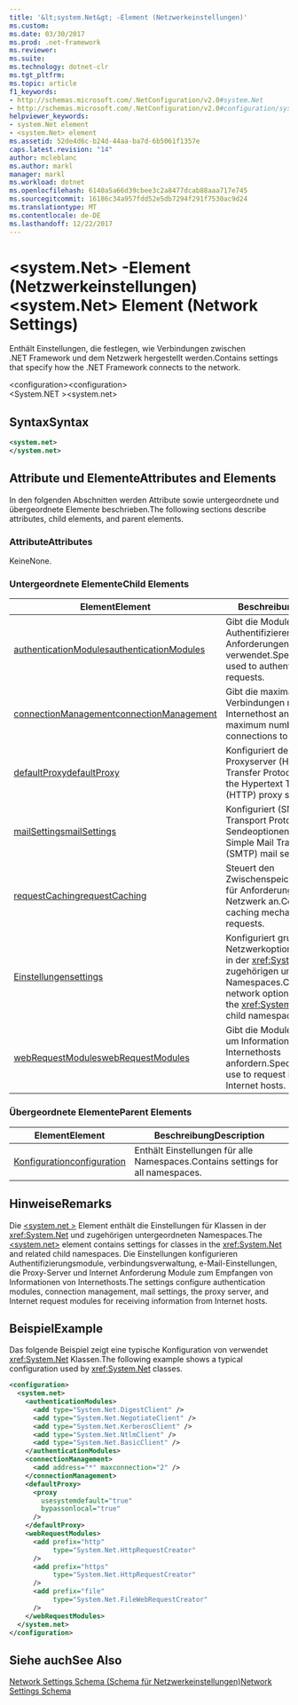 ```yaml
---
title: '&lt;system.Net&gt; -Element (Netzwerkeinstellungen)'
ms.custom: 
ms.date: 03/30/2017
ms.prod: .net-framework
ms.reviewer: 
ms.suite: 
ms.technology: dotnet-clr
ms.tgt_pltfrm: 
ms.topic: article
f1_keywords:
- http://schemas.microsoft.com/.NetConfiguration/v2.0#system.Net
- http://schemas.microsoft.com/.NetConfiguration/v2.0#configuration/system.Net
helpviewer_keywords:
- system.Net element
- <system.Net> element
ms.assetid: 52de4d6c-b24d-44aa-ba7d-6b5061f1357e
caps.latest.revision: "14"
author: mcleblanc
ms.author: markl
manager: markl
ms.workload: dotnet
ms.openlocfilehash: 6140a5a66d39cbee3c2a8477dcab88aaa717e745
ms.sourcegitcommit: 16186c34a957fdd52e5db7294f291f7530ac9d24
ms.translationtype: MT
ms.contentlocale: de-DE
ms.lasthandoff: 12/22/2017
---
```

# <a name="ltsystemnetgt-element-network-settings"></a><span data-ttu-id="e54cb-102">&lt;system.Net&gt; -Element (Netzwerkeinstellungen)</span><span class="sxs-lookup"><span data-stu-id="e54cb-102">&lt;system.Net&gt; Element (Network Settings)</span></span>
<span data-ttu-id="e54cb-103">Enthält Einstellungen, die festlegen, wie Verbindungen zwischen .NET Framework und dem Netzwerk hergestellt werden.</span><span class="sxs-lookup"><span data-stu-id="e54cb-103">Contains settings that specify how the .NET Framework connects to the network.</span></span>  
  
 <span data-ttu-id="e54cb-104">\<configuration></span><span class="sxs-lookup"><span data-stu-id="e54cb-104">\<configuration></span></span>  
<span data-ttu-id="e54cb-105">\<System.NET ></span><span class="sxs-lookup"><span data-stu-id="e54cb-105">\<system.net></span></span>  
  
## <a name="syntax"></a><span data-ttu-id="e54cb-106">Syntax</span><span class="sxs-lookup"><span data-stu-id="e54cb-106">Syntax</span></span>  
  
```xml  
<system.net>   
</system.net>  
```  
  
## <a name="attributes-and-elements"></a><span data-ttu-id="e54cb-107">Attribute und Elemente</span><span class="sxs-lookup"><span data-stu-id="e54cb-107">Attributes and Elements</span></span>  
 <span data-ttu-id="e54cb-108">In den folgenden Abschnitten werden Attribute sowie untergeordnete und übergeordnete Elemente beschrieben.</span><span class="sxs-lookup"><span data-stu-id="e54cb-108">The following sections describe attributes, child elements, and parent elements.</span></span>  
  
### <a name="attributes"></a><span data-ttu-id="e54cb-109">Attribute</span><span class="sxs-lookup"><span data-stu-id="e54cb-109">Attributes</span></span>  
 <span data-ttu-id="e54cb-110">Keine</span><span class="sxs-lookup"><span data-stu-id="e54cb-110">None.</span></span>  
  
### <a name="child-elements"></a><span data-ttu-id="e54cb-111">Untergeordnete Elemente</span><span class="sxs-lookup"><span data-stu-id="e54cb-111">Child Elements</span></span>  
  
|<span data-ttu-id="e54cb-112">**Element**</span><span class="sxs-lookup"><span data-stu-id="e54cb-112">**Element**</span></span>|<span data-ttu-id="e54cb-113">**Beschreibung**</span><span class="sxs-lookup"><span data-stu-id="e54cb-113">**Description**</span></span>|  
|-----------------|---------------------|  
|[<span data-ttu-id="e54cb-114">authenticationModules</span><span class="sxs-lookup"><span data-stu-id="e54cb-114">authenticationModules</span></span>](../../../../../docs/framework/configure-apps/file-schema/network/authenticationmodules-element-network-settings.md)|<span data-ttu-id="e54cb-115">Gibt die Module, die zum Authentifizieren von Anforderungen Internet verwendet.</span><span class="sxs-lookup"><span data-stu-id="e54cb-115">Specifies modules used to authenticate Internet requests.</span></span>|  
|[<span data-ttu-id="e54cb-116">connectionManagement</span><span class="sxs-lookup"><span data-stu-id="e54cb-116">connectionManagement</span></span>](../../../../../docs/framework/configure-apps/file-schema/network/connectionmanagement-element-network-settings.md)|<span data-ttu-id="e54cb-117">Gibt die maximale Anzahl von Verbindungen mit einem Internethost an.</span><span class="sxs-lookup"><span data-stu-id="e54cb-117">Specifies the maximum number of connections to an Internet host.</span></span>|  
|[<span data-ttu-id="e54cb-118">defaultProxy</span><span class="sxs-lookup"><span data-stu-id="e54cb-118">defaultProxy</span></span>](../../../../../docs/framework/configure-apps/file-schema/network/defaultproxy-element-network-settings.md)|<span data-ttu-id="e54cb-119">Konfiguriert den HTTP-Proxyserver (Hypertext Transfer Protocol).</span><span class="sxs-lookup"><span data-stu-id="e54cb-119">Configures the Hypertext Transfer Protocol (HTTP) proxy server.</span></span>|  
|[<span data-ttu-id="e54cb-120">mailSettings</span><span class="sxs-lookup"><span data-stu-id="e54cb-120">mailSettings</span></span>](../../../../../docs/framework/configure-apps/file-schema/network/mailsettings-element-network-settings.md)|<span data-ttu-id="e54cb-121">Konfiguriert (SMTP, Simple Mail Transport Protocol) e-Mail-Sendeoptionen.</span><span class="sxs-lookup"><span data-stu-id="e54cb-121">Configures Simple Mail Transport Protocol (SMTP) mail sending options.</span></span>|  
|[<span data-ttu-id="e54cb-122">requestCaching</span><span class="sxs-lookup"><span data-stu-id="e54cb-122">requestCaching</span></span>](../../../../../docs/framework/configure-apps/file-schema/network/requestcaching-element-network-settings.md)|<span data-ttu-id="e54cb-123">Steuert den Zwischenspeichermechanismus für Anforderungen über das Netzwerk an.</span><span class="sxs-lookup"><span data-stu-id="e54cb-123">Controls the caching mechanism for network requests.</span></span>|  
|[<span data-ttu-id="e54cb-124">Einstellungen</span><span class="sxs-lookup"><span data-stu-id="e54cb-124">settings</span></span>](../../../../../docs/framework/configure-apps/file-schema/network/settings-element-network-settings.md)|<span data-ttu-id="e54cb-125">Konfiguriert grundlegende Netzwerkoptionen für Klassen in der <xref:System.Net> und zugehörigen untergeordneten Namespaces.</span><span class="sxs-lookup"><span data-stu-id="e54cb-125">Configures basic network options for classes in the <xref:System.Net> and related child namespaces.</span></span>|  
|[<span data-ttu-id="e54cb-126">webRequestModules</span><span class="sxs-lookup"><span data-stu-id="e54cb-126">webRequestModules</span></span>](../../../../../docs/framework/configure-apps/file-schema/network/webrequestmodules-element-network-settings.md)|<span data-ttu-id="e54cb-127">Gibt die Module zu verwenden, um Informationen von Internethosts anfordern.</span><span class="sxs-lookup"><span data-stu-id="e54cb-127">Specifies modules to use to request information from Internet hosts.</span></span>|  
  
### <a name="parent-elements"></a><span data-ttu-id="e54cb-128">Übergeordnete Elemente</span><span class="sxs-lookup"><span data-stu-id="e54cb-128">Parent Elements</span></span>  
  
|<span data-ttu-id="e54cb-129">**Element**</span><span class="sxs-lookup"><span data-stu-id="e54cb-129">**Element**</span></span>|<span data-ttu-id="e54cb-130">**Beschreibung**</span><span class="sxs-lookup"><span data-stu-id="e54cb-130">**Description**</span></span>|  
|-----------------|---------------------|  
|[<span data-ttu-id="e54cb-131">Konfiguration</span><span class="sxs-lookup"><span data-stu-id="e54cb-131">configuration</span></span>](../../../../../docs/framework/configure-apps/file-schema/configuration-element.md)|<span data-ttu-id="e54cb-132">Enthält Einstellungen für alle Namespaces.</span><span class="sxs-lookup"><span data-stu-id="e54cb-132">Contains settings for all namespaces.</span></span>|  
  
## <a name="remarks"></a><span data-ttu-id="e54cb-133">Hinweise</span><span class="sxs-lookup"><span data-stu-id="e54cb-133">Remarks</span></span>  
 <span data-ttu-id="e54cb-134">Die [ \<system.net >](../../../../../docs/framework/configure-apps/file-schema/network/system-net-element-network-settings.md) Element enthält die Einstellungen für Klassen in der <xref:System.Net> und zugehörigen untergeordneten Namespaces.</span><span class="sxs-lookup"><span data-stu-id="e54cb-134">The [\<system.net>](../../../../../docs/framework/configure-apps/file-schema/network/system-net-element-network-settings.md) element contains settings for classes in the <xref:System.Net> and related child namespaces.</span></span> <span data-ttu-id="e54cb-135">Die Einstellungen konfigurieren Authentifizierungsmodule, verbindungsverwaltung, e-Mail-Einstellungen, die Proxy-Server und Internet Anforderung Module zum Empfangen von Informationen von Internethosts.</span><span class="sxs-lookup"><span data-stu-id="e54cb-135">The settings configure authentication modules, connection management, mail settings, the proxy server, and Internet request modules for receiving information from Internet hosts.</span></span>  
  
## <a name="example"></a><span data-ttu-id="e54cb-136">Beispiel</span><span class="sxs-lookup"><span data-stu-id="e54cb-136">Example</span></span>  
 <span data-ttu-id="e54cb-137">Das folgende Beispiel zeigt eine typische Konfiguration von verwendet <xref:System.Net> Klassen.</span><span class="sxs-lookup"><span data-stu-id="e54cb-137">The following example shows a typical configuration used by <xref:System.Net> classes.</span></span>  
  
```xml  
<configuration>  
  <system.net>  
    <authenticationModules>  
      <add type="System.Net.DigestClient" />  
      <add type="System.Net.NegotiateClient" />  
      <add type="System.Net.KerberosClient" />  
      <add type="System.Net.NtlmClient" />  
      <add type="System.Net.BasicClient" />  
    </authenticationModules>  
    <connectionManagement>  
      <add address="*" maxconnection="2" />  
    </connectionManagement>  
    <defaultProxy>  
      <proxy  
        usesystemdefault="true"  
        bypassonlocal="true"  
      />  
    </defaultProxy>  
    <webRequestModules>  
      <add prefix="http"  
           type="System.Net.HttpRequestCreator"  
      />  
      <add prefix="https"  
           type="System.Net.HttpRequestCreator"  
      />  
      <add prefix="file"  
           type="System.Net.FileWebRequestCreator"  
      />  
    </webRequestModules>  
  </system.net>  
</configuration>  
```  
  
## <a name="see-also"></a><span data-ttu-id="e54cb-138">Siehe auch</span><span class="sxs-lookup"><span data-stu-id="e54cb-138">See Also</span></span>  
 [<span data-ttu-id="e54cb-139">Network Settings Schema (Schema für Netzwerkeinstellungen)</span><span class="sxs-lookup"><span data-stu-id="e54cb-139">Network Settings Schema</span></span>](../../../../../docs/framework/configure-apps/file-schema/network/index.md)
